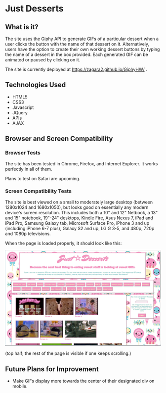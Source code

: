 # Just Desserts

## What is it?

The site uses the Giphy API to generate GIFs of a particular dessert when a user clicks the button with the name of that dessert on it. Alternatively, users have the option to create their own working dessert buttons by typing the name of a dessert in the box provided. Each generated GIF can be animated or paused by clicking on it.

The site is currently deployed at https://zagara2.github.io/GiphyHW/ .

## Technologies Used

* HTML5
* CSS3
* Javascript
* JQuery
* APIs
* AJAX

## Browser and Screen Compatibility

### Browser Tests

The site has been tested in Chrome, Firefox, and Internet Explorer. It works perfectly in all of them.

Plans to test on Safari are upcoming.

### Screen Compatibility Tests

The site is best viewed on a small to moderately large desktop (between 1280x1024 and 1680x1050), but looks good on essentially any modern device's screen resolution. This includes both a 10" and 12" Netbook, a 13" and 15" notebook, 19"-24" desktops, Kindle Fire, Asus Nexus 7, iPad and iPad Pro, Samsung Galaxy tab, Microsoft Surface Pro, iPhone 3 and up (including iPhone 6-7 plus), Galaxy S2 and up, LG G 3-5, and 480p, 720p and 1080p televisions. 

When the page is loaded properly, it should look like this:

![Homepage](/assets/images/justdesserts.JPG)

(top half; the rest of the page is visible if one keeps scrolling.)

## Future Plans for Improvement

* Make GIFs display more towards the center of their designated div on mobile.